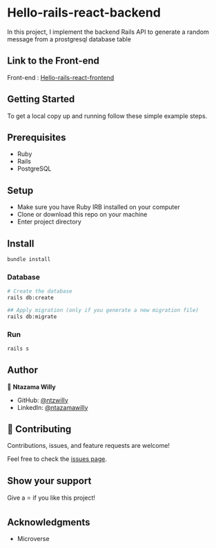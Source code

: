 # Hello-rails-react-backend

In this project, I implement the backend Rails API to generate a random message from a prostgresql database table

## Link to the Front-end

Front-end : [Hello-rails-react-frontend](https://github.com/ntzwilly/hello-rails-react-frontend)

## Getting Started

To get a local copy up and running follow these simple example steps.

## Prerequisites
  - Ruby
  - Rails
  - PostgreSQL
## Setup

- Make sure you have Ruby IRB installed on your computer
- Clone or download this repo on your machine
- Enter project directory
## Install

```sh
bundle install
```

### Database

```sh
# Create the database
rails db:create

## Apply migration (only if you generate a new migration file)
rails db:migrate
```
### Run

```sh
rails s
```
## Author

👤 **Ntazama Willy**

- GitHub: [@ntzwilly](https://github.com/ntzwilly)
- LinkedIn: [@ntazamawilly](https://linkedin.com/in/ntazama-willy-b676b7aa)

## 🤝 Contributing

Contributions, issues, and feature requests are welcome!

Feel free to check the [issues page](../../issues/).

## Show your support

Give a ⭐️ if you like this project!

## Acknowledgments

- Microverse
